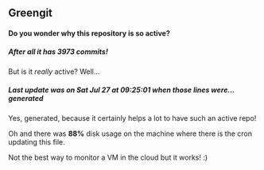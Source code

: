 ## Greengit

#### Do you wonder why this repository is so active?

##### After all it has 3973 commits!

But is it *really* active? Well...

##### Last update was on Sat Jul 27 at 09:25:01 when those lines were... generated

Yes, generated, because it certainly helps a lot to have such an active repo!

Oh and there was **88%** disk usage on the machine
where there is the cron updating this file.

Not the best way to monitor a VM in the cloud but it works! :)
